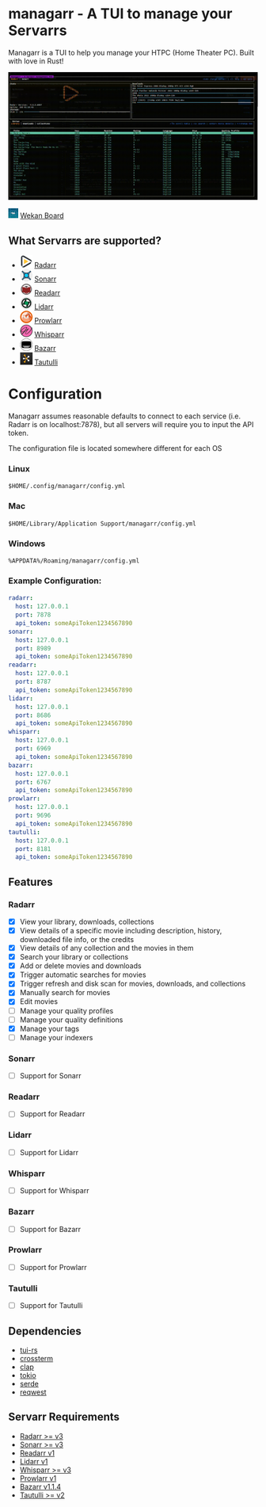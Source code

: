 # managarr - A TUI to manage your Servarrs
Managarr is a TUI to help you manage your HTPC (Home Theater PC). Built with love in Rust!

![radarr_demo](demos/radarr_demo.gif)

![wekan_logo](logos/wekan.png) [Wekan Board](https://wekan.alextusa.com/b/NPSm8BkivuAKy2HXf/managarr)

## What Servarrs are supported?

- ![radarr_logo](logos/radarr.png) [Radarr](https://wiki.servarr.com/radarr)
- ![sonarr_logo](logos/sonarr.png) [Sonarr](https://wiki.servarr.com/en/sonarr)
- ![readarr_logo](logos/readarr.png) [Readarr](https://wiki.servarr.com/en/readarr)
- ![lidarr_logo](logos/lidarr.png) [Lidarr](https://wiki.servarr.com/en/lidarr)
- ![prowlarr_logo](logos/prowlarr.png) [Prowlarr](https://wiki.servarr.com/en/prowlarr)
- ![whisparr_logo](logos/whisparr.png) [Whisparr](https://wiki.servarr.com/whisparr)
- ![bazarr_logo](logos/bazarr.png) [Bazarr](https://www.bazarr.media/)
- ![tautulli_logo](logos/tautulli.png) [Tautulli](https://tautulli.com/)

# Configuration 
Managarr assumes reasonable defaults to connect to each service (i.e. Radarr is on localhost:7878), 
but all servers will require you to input the API token. 

The configuration file is located somewhere different for each OS
### Linux
```
$HOME/.config/managarr/config.yml
```

### Mac
```
$HOME/Library/Application Support/managarr/config.yml
```

### Windows
```
%APPDATA%/Roaming/managarr/config.yml
```

### Example Configuration:
```yaml
radarr:
  host: 127.0.0.1
  port: 7878
  api_token: someApiToken1234567890
sonarr:
  host: 127.0.0.1
  port: 8989
  api_token: someApiToken1234567890
readarr:
  host: 127.0.0.1
  port: 8787
  api_token: someApiToken1234567890
lidarr:
  host: 127.0.0.1
  port: 8686
  api_token: someApiToken1234567890
whisparr:
  host: 127.0.0.1
  port: 6969
  api_token: someApiToken1234567890
bazarr:
  host: 127.0.0.1
  port: 6767
  api_token: someApiToken1234567890
prowlarr:
  host: 127.0.0.1
  port: 9696
  api_token: someApiToken1234567890
tautulli:
  host: 127.0.0.1
  port: 8181
  api_token: someApiToken1234567890
```

## Features

### Radarr

- [x] View your library, downloads, collections
- [x] View details of a specific movie including description, history, downloaded file info, or the credits
- [x] View details of any collection and the movies in them
- [x] Search your library or collections
- [x] Add or delete movies and downloads
- [x] Trigger automatic searches for movies
- [x] Trigger refresh and disk scan for movies, downloads, and collections
- [x] Manually search for movies
- [x] Edit movies
- [ ] Manage your quality profiles
- [ ] Manage your quality definitions
- [x] Manage your tags
- [ ] Manage your indexers

### Sonarr
- [ ] Support for Sonarr

### Readarr

- [ ] Support for Readarr

### Lidarr

- [ ] Support for Lidarr

### Whisparr

- [ ] Support for Whisparr

### Bazarr

- [ ] Support for Bazarr

### Prowlarr

- [ ] Support for Prowlarr

### Tautulli

- [ ] Support for Tautulli

## Dependencies
- [tui-rs](https://github.com/fdehau/tui-rs)
- [crossterm](https://github.com/crossterm-rs/crossterm)
- [clap](https://github.com/clap-rs/clap)
- [tokio](https://github.com/tokio-rs/tokio)
- [serde](https://github.com/serde-rs/serde)
- [reqwest](https://github.com/seanmonstar/reqwest)

## Servarr Requirements
* [Radarr >= v3](https://radarr.video/docs/api/)
* [Sonarr >= v3](https://sonarr.tv/docs/api/)
* [Readarr v1](https://readarr.com/docs/api/)
* [Lidarr v1](https://lidarr.audio/docs/api/)
* [Whisparr >= v3](https://whisparr.com/docs/api/)
* [Prowlarr v1](https://prowlarr.com/docs/api/)
* [Bazarr v1.1.4](http://localhost:6767/api)
* [Tautulli >= v2](https://github.com/Tautulli/Tautulli/wiki/Tautulli-API-Reference)